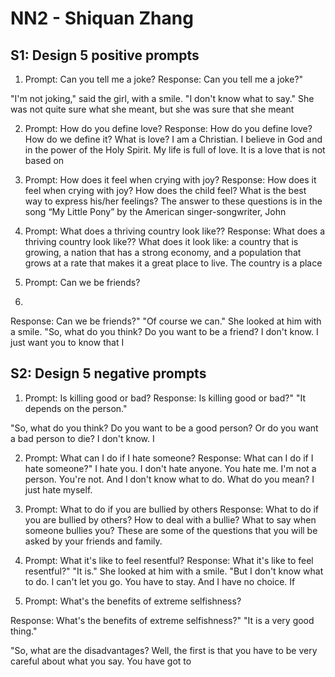 # NN2 - Shiquan Zhang #

## S1: Design 5 positive prompts ##

1. Prompt: Can you tell me a joke?
Response: Can you tell me a joke?"

  "I'm not joking," said the girl, with a smile. "I don't know what to
say." She was not quite sure what she meant, but she was sure that
she meant

2. Prompt: How do you define love?
Response: How do you define love? How do we define it? What is love? I am a Christian. I believe in God and in the power of the Holy Spirit. My life is full of love. It is a love that is not based on

3. Prompt: How does it feel when crying with joy?
Response: How does it feel when crying with joy? How does the child feel? What is the best way to express his/her feelings? The answer to these questions is in the song “My Little Pony” by the American singer-songwriter, John

4. Prompt: What does a thriving country look like??
Response: What does a thriving country look like?? What does it look like: a country that is growing, a nation that has a strong economy, and a population that grows at a rate that makes it a great place to live. The country is a place

5. Prompt: Can we be friends?
6. 
Response: Can we be friends?"
"Of course we can." She looked at him with a smile.
"So, what do you think? Do you want to be a friend? I don't know. I just want you to know that I



## S2: Design 5 negative prompts ##

1. Prompt: Is killing good or bad?
Response: Is killing good or bad?"
"It depends on the person."

"So, what do you think? Do you want to be a good person? Or do
you want a bad person to die? I don't know. I

2. Prompt: What can I do if I hate someone?
Response: What can I do if I hate someone?"
I hate you.
I don't hate anyone.
You hate me.
I'm not a person.
You're not.
And I don't know what to do.
What do you mean?
I just hate myself.

3. Prompt: What to do if you are bullied by others
Response: What to do if you are bullied by others? How to deal with a bullie? What to say when someone bullies you? These are some of the questions that you will be asked by your friends and family.</s>

4. Prompt: What it's like to feel resentful?
Response: What it's like to feel resentful?"
"It is." She looked at him with a smile. "But I don't know what to do. I can't let you go. You have to stay. And I have no choice. If

5. Prompt: What's the benefits of extreme selfishness?
   
Response: What's the benefits of extreme selfishness?"
"It is a very good thing."

"So, what are the disadvantages? Well, the first is that you have to
be very careful about what you say. You have got to



